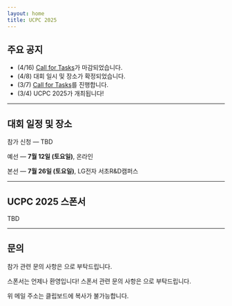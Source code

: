 ```yaml
---
layout: home
title: UCPC 2025
---
```


## 주요 공지

- (4/16) [Call for Tasks](https://2025.ucpc.me/tasks/)가 마감되었습니다.
- (4/8) 대회 일시 및 장소가 확정되었습니다.
- (3/7) [Call for Tasks](https://2025.ucpc.me/tasks/)를 진행합니다.
- (3/4) UCPC 2025가 개최됩니다!

---

## 대회 일정 및 장소

참가 신청 — TBD

예선 — **7월 12일 (토요일)**, 온라인

본선 — **7월 26일 (토요일)**, LG전자 서초R&D캠퍼스

---

## UCPC 2025 스폰서

TBD

---

## 문의

참가 관련 문의 사항은 <a href="#" class="mail-address" data-name="contact" data-domain="ucpc" data-tld="me" onclick="window.location.href = 'mailto:' + this.dataset.name + '@' + this.dataset.domain + '.' + this.dataset.tld"></a>으로 부탁드립니다.

스폰서는 언제나 환영입니다! 스폰서 관련 문의 사항은 <a href="#" class="mail-address" data-name="sponsor" data-domain="ucpc" data-tld="me" onclick="window.location.href = 'mailto:' + this.dataset.name + '@' + this.dataset.domain + '.' + this.dataset.tld"></a>으로 부탁드립니다.

위 메일 주소는 클립보드에 복사가 불가능합니다.
